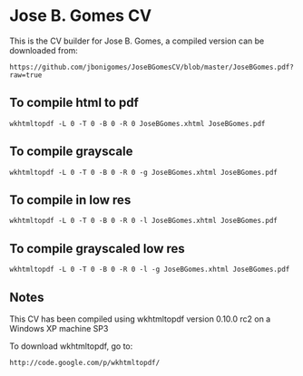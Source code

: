 # Jose B. Gomes CV

This is the CV builder for Jose B. Gomes, a compiled version can be downloaded from:

	https://github.com/jbonigomes/JoseBGomesCV/blob/master/JoseBGomes.pdf?raw=true

## To compile html to pdf

	wkhtmltopdf -L 0 -T 0 -B 0 -R 0 JoseBGomes.xhtml JoseBGomes.pdf

## To compile grayscale

	wkhtmltopdf -L 0 -T 0 -B 0 -R 0 -g JoseBGomes.xhtml JoseBGomes.pdf

## To compile in low res

	wkhtmltopdf -L 0 -T 0 -B 0 -R 0 -l JoseBGomes.xhtml JoseBGomes.pdf

## To compile grayscaled low res

	wkhtmltopdf -L 0 -T 0 -B 0 -R 0 -l -g JoseBGomes.xhtml JoseBGomes.pdf
	
## Notes

This CV has been compiled using wkhtmltopdf version 0.10.0 rc2 on a Windows XP machine SP3

To download wkhtmltopdf, go to:

	http://code.google.com/p/wkhtmltopdf/
